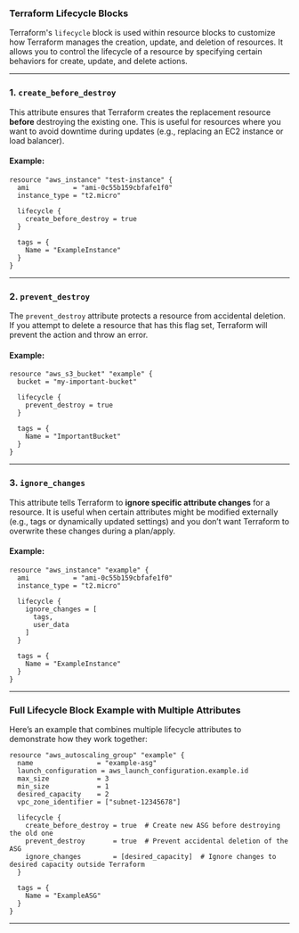 ### Terraform Lifecycle Blocks

Terraform's `lifecycle` block is used within resource blocks to customize how Terraform manages the creation, update, and deletion of resources. It allows you to control the lifecycle of a resource by specifying certain behaviors for create, update, and delete actions.


---

### 1. **`create_before_destroy`**

This attribute ensures that Terraform creates the replacement resource **before** destroying the existing one. This is useful for resources where you want to avoid downtime during updates (e.g., replacing an EC2 instance or load balancer).

#### Example:
```hcl
resource "aws_instance" "test-instance" {
  ami           = "ami-0c55b159cbfafe1f0"
  instance_type = "t2.micro"

  lifecycle {
    create_before_destroy = true
  }

  tags = {
    Name = "ExampleInstance"
  }
}
```

---

### 2. **`prevent_destroy`**

The `prevent_destroy` attribute protects a resource from accidental deletion. If you attempt to delete a resource that has this flag set, Terraform will prevent the action and throw an error.

#### Example:
```hcl
resource "aws_s3_bucket" "example" {
  bucket = "my-important-bucket"

  lifecycle {
    prevent_destroy = true
  }

  tags = {
    Name = "ImportantBucket"
  }
}
```

---

### 3. **`ignore_changes`**

This attribute tells Terraform to **ignore specific attribute changes** for a resource. It is useful when certain attributes might be modified externally (e.g., tags or dynamically updated settings) and you don’t want Terraform to overwrite these changes during a plan/apply.

#### Example:
```hcl
resource "aws_instance" "example" {
  ami           = "ami-0c55b159cbfafe1f0"
  instance_type = "t2.micro"

  lifecycle {
    ignore_changes = [
      tags,  
      user_data  
    ]
  }

  tags = {
    Name = "ExampleInstance"
  }
}
```

---

### Full Lifecycle Block Example with Multiple Attributes

Here’s an example that combines multiple lifecycle attributes to demonstrate how they work together:

```hcl
resource "aws_autoscaling_group" "example" {
  name                = "example-asg"
  launch_configuration = aws_launch_configuration.example.id
  max_size            = 3
  min_size            = 1
  desired_capacity    = 2
  vpc_zone_identifier = ["subnet-12345678"]

  lifecycle {
    create_before_destroy = true  # Create new ASG before destroying the old one
    prevent_destroy       = true  # Prevent accidental deletion of the ASG
    ignore_changes        = [desired_capacity]  # Ignore changes to desired capacity outside Terraform
  }

  tags = {
    Name = "ExampleASG"
  }
}
```

---


